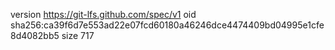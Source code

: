 version https://git-lfs.github.com/spec/v1
oid sha256:ca39f6d7e553ad22e07fcd60180a46246dce4474409bd04995e1cfe8d4082bb5
size 717

